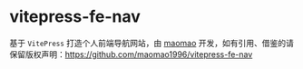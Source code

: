 # vitepress-fe-nav

基于 `VitePress` 打造个人前端导航网站，由 [maomao](https://github.com/maomao1996) 开发，如有引用、借鉴的请保留版权声明：<https://github.com/maomao1996/vitepress-fe-nav>
